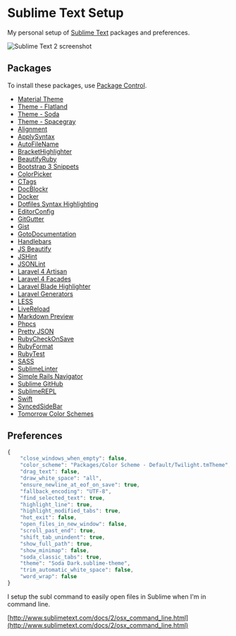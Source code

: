 # Sublime Text Setup

My personal setup of [Sublime Text](http://sublimetext.com) packages and preferences.

![Sublime Text 2 screenshot](https://raw.github.com/dmyers/sublime-text/master/screenshot.png)

## Packages

To install these packages, use [Package Control](https://sublime.wbond.net).

* [Material Theme](https://github.com/equinusocio/material-theme)
* [Theme - Flatland](https://github.com/thinkpixellab/flatland)
* [Theme - Soda](https://github.com/buymeasoda/soda-theme)
* [Theme - Spacegray](https://github.com/kkga/spacegray)
* [Alignment](https://github.com/wbond/sublime_alignment)
* [ApplySyntax](https://github.com/facelessuser/ApplySyntax)
* [AutoFileName](https://github.com/BoundInCode/AutoFileName)
* [BracketHighlighter](https://github.com/facelessuser/BracketHighlighter)
* [BeautifyRuby](https://github.com/CraigWilliams/BeautifyRuby)
* [Bootstrap 3 Snippets](https://github.com/JasonMortonNZ/bs3-sublime-plugin)
* [ColorPicker](https://github.com/weslly/ColorPicker)
* [CTags](https://github.com/SublimeText/CTags)
* [DocBlockr](https://github.com/spadgos/sublime-jsdocs)
* [Docker](https://github.com/asbjornenge/Docker.tmbundle)
* [Dotfiles Syntax Highlighting](https://github.com/mattbanks/dotfiles-syntax-highlighting-st2)
* [EditorConfig](https://github.com/sindresorhus/editorconfig-sublime)
* [GitGutter](https://github.com/jisaacks/GitGutter)
* [Gist](https://github.com/condemil/Gist)
* [GotoDocumentation](https://github.com/kemayo/sublime-text-2-goto-documentation)
* [Handlebars](https://github.com/daaain/Handlebars)
* [JS Beautify](https://github.com/enginespot/js-beautify-sublime)
* [JSHint](https://github.com/uipoet/sublime-jshint)
* [JSONLint](https://bitbucket.org/hmml/jsonlint)
* [Laravel 4 Artisan](https://github.com/evgeny-golubev/Laravel-4-Artisan)
* [Laravel 4 Facades](https://github.com/stidges/Laravel-Facades-for-ST)
* [Laravel Blade Highlighter](https://github.com/Medalink/laravel-blade)
* [Laravel Generators](https://github.com/gnarula/sublime-laravelgenerator)
* [LESS](https://github.com/danro/LESS-sublime)
* [LiveReload](https://github.com/dz0ny/LiveReload-sublimetext2)
* [Markdown Preview](https://github.com/revolunet/sublimetext-markdown-preview)
* [Phpcs](https://github.com/benmatselby/sublime-phpcs)
* [Pretty JSON](https://github.com/dzhibas/SublimePrettyJson)
* [RubyCheckOnSave](https://github.com/edgar/RubyCheckOnSave)
* [RubyFormat](https://github.com/zmbacker/RubyFormat)
* [RubyTest](https://github.com/maltize/sublime-text-2-ruby-tests)
* [SASS](https://github.com/nathos/sass-textmate-bundle)
* [SublimeLinter](https://github.com/SublimeLinter/SublimeLinter-for-ST2)
* [Simple Rails Navigator](https://github.com/noklesta/SublimeRailsNav)
* [Sublime GitHub](https://github.com/bgreenlee/sublime-github)
* [SublimeREPL](https://github.com/wuub/SublimeREPL)
* [Swift](https://github.com/quiqueg/Swift-Sublime-Package)
* [SyncedSideBar](https://github.com/sobstel/SyncedSideBar)
* [Tomorrow Color Schemes](https://github.com/theymaybecoders/sublime-tomorrow-theme)

## Preferences

```javascript
{
	"close_windows_when_empty": false,
	"color_scheme": "Packages/Color Scheme - Default/Twilight.tmTheme",
	"drag_text": false,
	"draw_white_space": "all",
	"ensure_newline_at_eof_on_save": true,
	"fallback_encoding": "UTF-8",
	"find_selected_text": true,
	"highlight_line": true,
	"highlight_modified_tabs": true,
	"hot_exit": false,
	"open_files_in_new_window": false,
	"scroll_past_end": true,
	"shift_tab_unindent": true,
	"show_full_path": true,
	"show_minimap": false,
	"soda_classic_tabs": true,
	"theme": "Soda Dark.sublime-theme",
	"trim_automatic_white_space": false,
	"word_wrap": false
}
```

I setup the subl command to easily open files in Sublime when I'm in command line.

[http://www.sublimetext.com/docs/2/osx_command_line.html](http://www.sublimetext.com/docs/2/osx_command_line.html)
